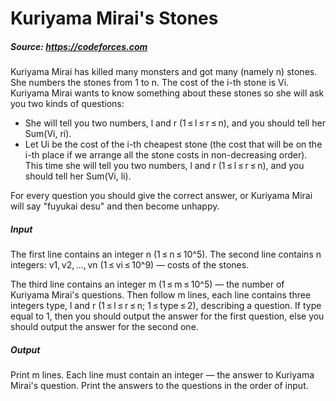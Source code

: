 # Kuriyama Mirai's Stones

##### **Source**: https://codeforces.com

Kuriyama Mirai has killed many monsters and got many (namely n) stones. She numbers the stones from 1 to n. The cost of the i-th stone is Vi. Kuriyama Mirai wants to know something about these stones so she will ask you two kinds of questions:

* She will tell you two numbers, l and r (1 ≤ l ≤ r ≤ n), and you should tell her Sum(Vi, ri).
* Let Ui be the cost of the i-th cheapest stone (the cost that will be on the i-th place if we arrange all the stone costs in non-decreasing order). This time she will tell you two numbers, l and r (1 ≤ l ≤ r ≤ n), and you should tell her Sum(Vi, li).

For every question you should give the correct answer, or Kuriyama Mirai will say "fuyukai desu" and then become unhappy.

##### **Input**
The first line contains an integer n (1 ≤ n ≤ 10^5). The second line contains n integers: v1, v2, ..., vn (1 ≤ vi ≤ 10^9) — costs of the stones.

The third line contains an integer m (1 ≤ m ≤ 10^5) — the number of Kuriyama Mirai's questions. Then follow m lines, each line contains three integers type, l and r (1 ≤ l ≤ r ≤ n; 1 ≤ type ≤ 2), describing a question. If type equal to 1, then you should output the answer for the first question, else you should output the answer for the second one.

##### **Output**
Print m lines. Each line must contain an integer — the answer to Kuriyama Mirai's question. Print the answers to the questions in the order of input.